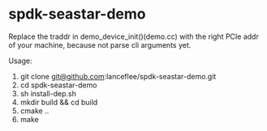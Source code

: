 # spdk-seastar-demo

Replace the traddr in demo_device_init()(demo.cc) with the right PCIe addr of your machine, because not parse cli arguments yet.

Usage:
1. git clone git@github.com:lanceflee/spdk-seastar-demo.git
2. cd spdk-seastar-demo
3. sh install-dep.sh
4. mkdir build && cd  build
5. cmake ..
6. make
